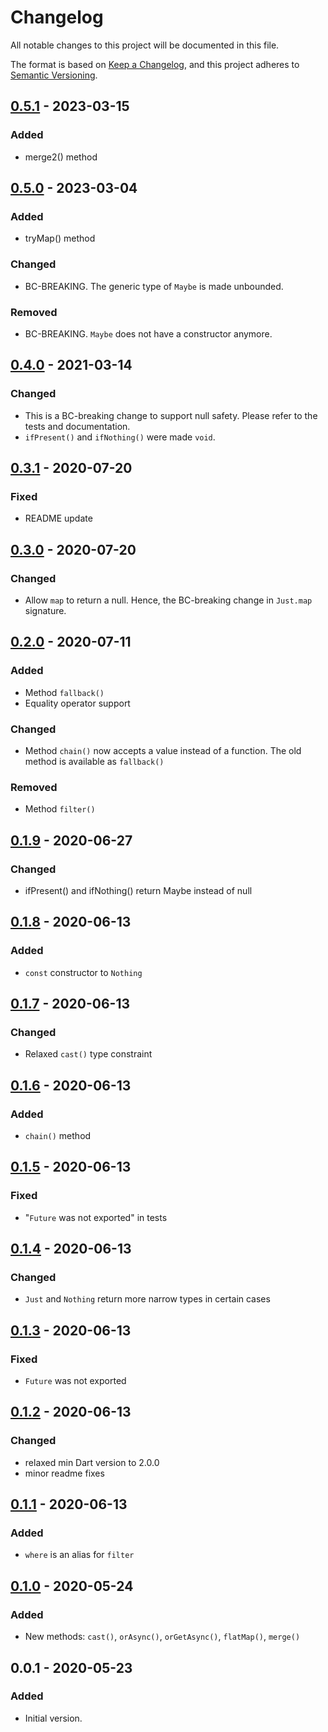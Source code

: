 # Changelog
All notable changes to this project will be documented in this file.

The format is based on [Keep a Changelog](https://keepachangelog.com/en/1.0.0/),
and this project adheres to [Semantic Versioning](https://semver.org/spec/v2.0.0.html).

## [0.5.1] - 2023-03-15
### Added
- merge2() method

## [0.5.0] - 2023-03-04
### Added
- tryMap() method

### Changed
- BC-BREAKING. The generic type of `Maybe` is made unbounded.

### Removed
- BC-BREAKING. `Maybe` does not have a constructor anymore.

## [0.4.0] - 2021-03-14
### Changed
- This is a BC-breaking change to support null safety. Please refer to the tests and documentation.
- `ifPresent()` and `ifNothing()` were made `void`.

## [0.3.1] - 2020-07-20
### Fixed
- README update

## [0.3.0] - 2020-07-20
### Changed
- Allow `map` to return a null. Hence, the BC-breaking change in `Just.map` signature.

## [0.2.0] - 2020-07-11
### Added
- Method `fallback()`
- Equality operator support

### Changed
- Method `chain()` now accepts a value instead of a function. The old method is available as `fallback()`

### Removed
- Method `filter()`

## [0.1.9] - 2020-06-27
### Changed
- ifPresent() and ifNothing() return Maybe<T> instead of null

## [0.1.8] - 2020-06-13
### Added
- `const` constructor to `Nothing`

## [0.1.7] - 2020-06-13
### Changed
- Relaxed `cast()` type constraint

## [0.1.6] - 2020-06-13
### Added
- `chain()` method

## [0.1.5] - 2020-06-13
### Fixed
- "`Future` was not exported" in tests

## [0.1.4] - 2020-06-13
### Changed
- `Just` and `Nothing` return more narrow types in certain cases

## [0.1.3] - 2020-06-13
### Fixed
- `Future` was not exported

## [0.1.2] - 2020-06-13
### Changed
- relaxed min Dart version to 2.0.0
- minor readme fixes

## [0.1.1] - 2020-06-13
### Added
- `where` is an alias for `filter`

## [0.1.0] - 2020-05-24
### Added
- New methods: `cast()`, `orAsync()`, `orGetAsync()`, `flatMap()`, `merge()`

## 0.0.1 - 2020-05-23
### Added
- Initial version.

[0.5.1]: https://github.com/f3ath/maybe-just-nothing/compare/0.5.0...0.5.1
[0.5.0]: https://github.com/f3ath/maybe-just-nothing/compare/0.4.0...0.5.0
[0.4.0]: https://github.com/f3ath/maybe-just-nothing/compare/0.3.1...0.4.0
[0.3.1]: https://github.com/f3ath/maybe-just-nothing/compare/0.3.0...0.3.1
[0.3.0]: https://github.com/f3ath/maybe-just-nothing/compare/0.2.0...0.3.0
[0.2.0]: https://github.com/f3ath/maybe-just-nothing/compare/0.1.9...0.2.0
[0.1.9]: https://github.com/f3ath/maybe-just-nothing/compare/0.1.8...0.1.9
[0.1.8]: https://github.com/f3ath/maybe-just-nothing/compare/0.1.7..0.1.8
[0.1.7]: https://github.com/f3ath/maybe-just-nothing/compare/0.1.6..0.1.7
[0.1.6]: https://github.com/f3ath/maybe-just-nothing/compare/0.1.5..0.1.6
[0.1.5]: https://github.com/f3ath/maybe-just-nothing/compare/0.1.4..0.1.5
[0.1.4]: https://github.com/f3ath/maybe-just-nothing/compare/0.1.3..0.1.4
[0.1.3]: https://github.com/f3ath/maybe-just-nothing/compare/0.1.2..0.1.3
[0.1.2]: https://github.com/f3ath/maybe-just-nothing/compare/0.1.1..0.1.2
[0.1.1]: https://github.com/f3ath/maybe-just-nothing/compare/0.1.0..0.1.1
[0.1.0]: https://github.com/f3ath/maybe-just-nothing/compare/0.0.1..0.1.0
